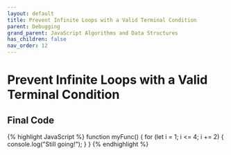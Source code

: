 ```yaml
---
layout: default
title: Prevent Infinite Loops with a Valid Terminal Condition
parent: Debugging
grand_parent: JavaScript Algorithms and Data Structures
has_children: false
nav_order: 12
---
```

# Prevent Infinite Loops with a Valid Terminal Condition

## Final Code

{% highlight JavaScript %}
function myFunc() {
  for (let i = 1; i <= 4; i += 2) {
    console.log("Still going!");
  }
}
{% endhighlight %}